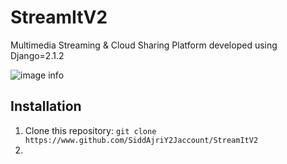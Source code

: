 # StreamItV2
Multimedia Streaming &amp; Cloud Sharing Platform developed using Django=2.1.2

![image info](./pic1.png)

## Installation
1. Clone this repository: `git clone https://www.github.com/SiddAjriY2Jaccount/StreamItV2`
2.
